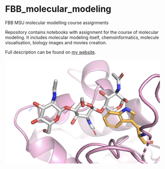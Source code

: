 # FBB_molecular_modeling
FBB MSU molecular modelling course assignments 

Repository contains notebooks with assignment for the course of molecular modeling. It includes molecular modeling itself, chemoinformatics, molecule visualisation, biology images and movies creation. 

Full description can be found on [my website](https://kodomo.fbb.msu.ru/~annakamysheva/term8.html).

![alt text](https://github.com/annakamysheva/FBB_molecular_modeling/blob/master/Ligand-protein-interaction.png)
